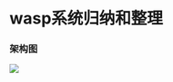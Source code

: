 # wasp系统归纳和整理

### 架构图

![](https://img2018.cnblogs.com/blog/1216080/201903/1216080-20190328113622979-1721752407.png)

